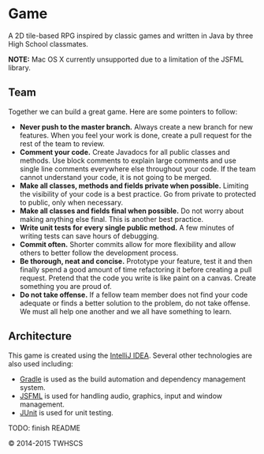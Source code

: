 Game
====
A 2D tile-based RPG inspired by classic games and written in Java by three High School classmates.

**NOTE:** Mac OS X currently unsupported due to a limitation of the JSFML library.

Team
----
Together we can build a great game. Here are some pointers to follow:

+ **Never push to the master branch.** Always create a new branch for new features. When you feel your work is done, create a pull request for the rest of the team to review.
+ **Comment your code.** Create Javadocs for all public classes and methods. Use block comments to explain large comments and use single line comments everywhere else throughout your code. If the team cannot understand your code, it is not going to be merged.
+ **Make all classes, methods and fields private when possible.** Limiting the visibility of your code is a best practice. Go from private to protected to public, only when necessary.
+ **Make all classes and fields final when possible.** Do not worry about making anything else final. This is another best practice.
+ **Write unit tests for every single public method.** A few minutes of writing tests can save hours of debugging.
+ **Commit often.** Shorter commits allow for more flexibility and allow others to better follow the development process.
+ **Be thorough, neat and concise.** Prototype your feature, test it and then finally spend a good amount of time refactoring it before creating a pull request. Pretend that the code you write is like paint on a canvas. Create something you are proud of.
+ **Do not take offense.** If a fellow team member does not find your code adequate or finds a better solution to the problem, do not take offense. We must all help one another and we all have something to learn.

Architecture
------------
This game is created using the [IntelliJ IDEA](https://www.jetbrains.com/idea/). Several other technologies are also used including:

+ [Gradle](https://gradle.org/) is used as the build automation and dependency management system.
+ [JSFML](http://jsfml.org/) is used for handling audio, graphics, input and window management.
+ [JUnit](http://junit.org/) is used for unit testing.

TODO: finish README

&copy; 2014-2015 TWHSCS
